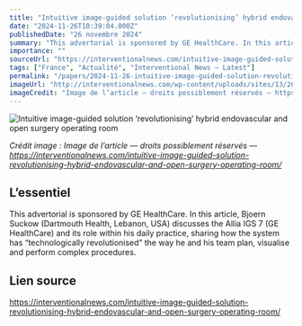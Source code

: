 ```yaml
---
title: "Intuitive image-guided solution ‘revolutionising’ hybrid endovascular and open surgery operating room"
date: "2024-11-26T10:39:04.000Z"
publishedDate: "26 novembre 2024"
summary: "This advertorial is sponsored by GE HealthCare. In this article, Bjoern Suckow (Dartmouth Health, Lebanon, USA) discusses the Allia IGS 7 (GE HealthCare) and its role within his daily practice, sharing how the system has “technologically revolutionised” the way he and his team plan, visualise and perform complex procedures."
importance: ""
sourceUrl: "https://interventionalnews.com/intuitive-image-guided-solution-revolutionising-hybrid-endovascular-and-open-surgery-operating-room/"
tags: ["France", "Actualité", "Interventional News — Latest"]
permalink: "/papers/2024-11-26-intuitive-image-guided-solution-revolutionising-hybrid-endovascular-and-open-surgery-operating-room"
imageUrl: "http://interventionalnews.com/wp-content/uploads/sites/13/2024/11/Dr-Suckow-in-lab.png"
imageCredit: "Image de l’article — droits possiblement réservés — https://interventionalnews.com/intuitive-image-guided-solution-revolutionising-hybrid-endovascular-and-open-surgery-operating-room/"
---
```


![Intuitive image-guided solution ‘revolutionising’ hybrid endovascular and open surgery operating room](http://interventionalnews.com/wp-content/uploads/sites/13/2024/11/Dr-Suckow-in-lab.png)

*Crédit image : Image de l’article — droits possiblement réservés — https://interventionalnews.com/intuitive-image-guided-solution-revolutionising-hybrid-endovascular-and-open-surgery-operating-room/*

## L’essentiel

This advertorial is sponsored by GE HealthCare. In this article, Bjoern Suckow (Dartmouth Health, Lebanon, USA) discusses the Allia IGS 7 (GE HealthCare) and its role within his daily practice, sharing how the system has “technologically revolutionised” the way he and his team plan, visualise and perform complex procedures.

## Lien source

https://interventionalnews.com/intuitive-image-guided-solution-revolutionising-hybrid-endovascular-and-open-surgery-operating-room/

